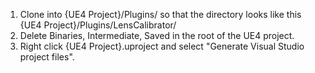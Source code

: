 1. Clone into {UE4 Project}/Plugins/ so that the directory looks like this {UE4 Project}/Plugins/LensCalibrator/
2. Delete Binaries, Intermediate, Saved in the root of the UE4 project.
3. Right click {UE4 Project}.uproject and select "Generate Visual Studio project files".
